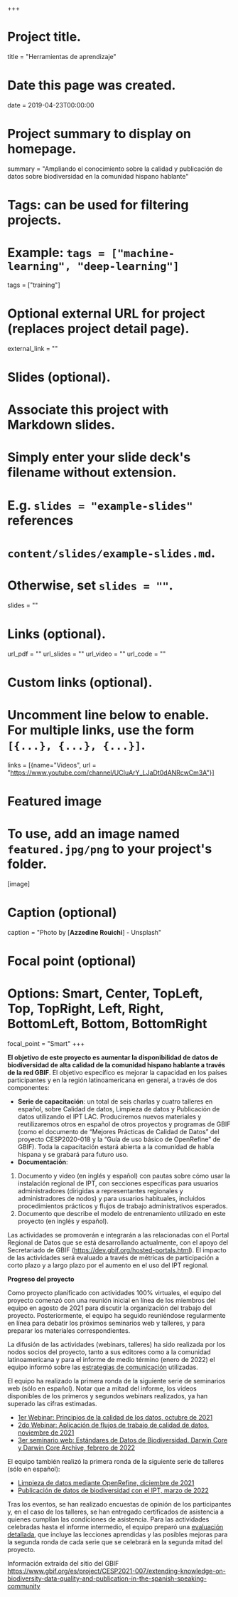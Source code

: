 +++
# Project title.
title = "Herramientas de aprendizaje"

# Date this page was created.
date = 2019-04-23T00:00:00

# Project summary to display on homepage.
summary = "Ampliando el conocimiento sobre la calidad y publicación de datos sobre biodiversidad en la comunidad hispano hablante"

# Tags: can be used for filtering projects.
# Example: `tags = ["machine-learning", "deep-learning"]`
tags = ["training"]

# Optional external URL for project (replaces project detail page).
external_link = ""

# Slides (optional).
#   Associate this project with Markdown slides.
#   Simply enter your slide deck's filename without extension.
#   E.g. `slides = "example-slides"` references
#   `content/slides/example-slides.md`.
#   Otherwise, set `slides = ""`.
slides = ""

# Links (optional).
url_pdf = ""
url_slides = ""
url_video = ""
url_code = ""

# Custom links (optional).
#   Uncomment line below to enable. For multiple links, use the form `[{...}, {...}, {...}]`.
links = [{name="Videos", url = "https://www.youtube.com/channel/UCIuArY_LJaDt0dANRcwCm3A"}]

# Featured image
# To use, add an image named `featured.jpg/png` to your project's folder.
[image]
  # Caption (optional)
  caption = "Photo by [**Azzedine Rouichi**] - Unsplash"

  # Focal point (optional)
  # Options: Smart, Center, TopLeft, Top, TopRight, Left, Right, BottomLeft, Bottom, BottomRight
  focal_point = "Smart"
+++

**El objetivo de este proyecto es aumentar la disponibilidad de datos de biodiversidad de alta calidad de la comunidad hispano hablante a través de la red GBIF**. El objetivo específico es mejorar la capacidad en los países participantes y en la región latinoamericana en general, a través de dos componentes:

  - **Serie de capacitación**: un total de seis charlas y cuatro talleres en español, sobre Calidad de datos, Limpieza de datos y Publicación de datos utilizando el IPT LAC. Produciremos nuevos materiales y reutilizaremos otros en español de otros proyectos y programas de GBIF (como el documento de “Mejores Prácticas de Calidad de Datos” del proyecto CESP2020-018 y la “Guía de uso básico de OpenRefine” de GBIF). Toda la capacitación estará abierta a la comunidad de habla hispana y se grabará para futuro uso.
  - **Documentación**:  
  1. Documento y video (en inglés y español) con pautas sobre cómo usar la instalación regional de IPT, con secciones específicas para usuarios administradores (dirigidas a representantes regionales y administradores de nodos) y para usuarios habituales, incluidos procedimientos prácticos y flujos de trabajo administrativos esperados.  
  2. Documento que describe el modelo de entrenamiento utilizado en este proyecto (en inglés y español).

Las actividades se promoverán e integrarán a las relacionadas con el Portal Regional de Datos que se está desarrollando actualmente, con el apoyo del Secretariado de GBIF (https://dev.gbif.org/hosted-portals.html). El impacto de las actividades será evaluado a través de métricas de participación a corto plazo y a largo plazo por el aumento en el uso del IPT regional.

**Progreso del proyecto**  

Como proyecto planificado con actividades 100% virtuales, el equipo del proyecto comenzó con una reunión inicial en línea de los miembros del equipo en agosto de 2021 para discutir la organización del trabajo del proyecto. Posteriormente, el equipo ha seguido reuniéndose regularmente en línea para debatir los próximos seminarios web y talleres, y para preparar los materiales correspondientes.

La difusión de las actividades (webinars, talleres) ha sido realizada por los nodos socios del proyecto, tanto a sus editores como a la comunidad latinoamericana y para el informe de medio término (enero de 2022) el equipo informó sobre las [estrategias de comunicación](https://assets.ctfassets.net/uo17ejk9rkwj/4gkZ7LhQJZYT4qi9nmbaWp/e90347abd3fa2dded197975110a10f59/-1.Communication_strategies.pdf) utilizadas.

El equipo ha realizado la primera ronda de la siguiente serie de seminarios web (sólo en español). Notar que a mitad del informe, los videos disponibles de los primeros y segundos webinars realizados, ya han superado las cifras estimadas.

  - [1er Webinar: Principios de la calidad de los datos, octubre de 2021](https://www.gbif.org/event/cde27b-e7a8-4e6d-8de1-4348219/1st-webinar-principles-of-data-quality-in-spanish-only)  
 - [2do Webinar: Aplicación de flujos de trabajo de calidad de datos, noviembre de 2021](https://www.gbif.org/event/7c6dQdRugnlobJfFJeLBnI/2nd-webinar-application-of-data-quality-workflows-in-spanish-only)  
 - [3er seminario web: Estándares de Datos de Biodiversidad. Darwin Core y Darwin Core Archive, febrero de 2022](https://www.gbif.org/event/703d52-d9f6-491f-bde3-398bd5b/3rd-webinar-biodiversity-data-standarts-darwin-core-and-darwin-core-archive-in-spanish-only)  

El equipo también realizó la primera ronda de la siguiente serie de talleres (sólo en español):

  - [Limpieza de datos mediante OpenRefine, diciembre de 2021](https://www.gbif.org/event/34f971-f429-41a3-b1da-0bb281b/workshop-data-cleaning-using-openrefine-in-spanish-only)
  - [Publicación de datos de biodiversidad con el IPT, marzo de 2022](https://www.gbif.org/event/51b5e8-32a8-48b8-8dae-d4d6496/publication-of-biodiversity-data-with-the-ipt-in-spanish-only)  

Tras los eventos, se han realizado encuestas de opinión de los participantes y, en el caso de los talleres, se han entregado certificados de asistencia a quienes cumplían las condiciones de asistencia. Para las actividades celebradas hasta el informe intermedio, el equipo preparó una [evaluación detallada](https://assets.ctfassets.net/uo17ejk9rkwj/2Pn9hBtMlBgfgO02ij8Kxe/ce9136886ba0ebefe643dbe0a1688eae/-7.Project_assessment.pdf), que incluye las lecciones aprendidas y las posibles mejoras para la segunda ronda de cada serie que se celebrará en la segunda mitad del proyecto.

Información extraída del sitio del GBIF https://www.gbif.org/es/project/CESP2021-007/extending-knowledge-on-biodiversity-data-quality-and-publication-in-the-spanish-speaking-community
